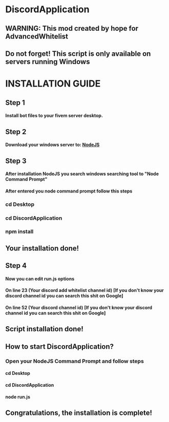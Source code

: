 # DiscordApplication

<h2> WARNING: This mod created by hope for <b>AdvancedWhitelist</b> </h2>
<h2>Do not forget! This script is only available on servers running Windows</h2>

<h1> INSTALLATION GUIDE </h1>

<h2> Step 1 </h2>

<h4>Install bot files to your fivem server desktop.</h4>

<h2> Step 2 </h2>

<h4>Download your windows server to: <a href="https://nodejs.org/en/download/">NodeJS</a></h4>

<h2> Step 3 </h2>

<h4>After installation NodeJS you search windows searching tool to "Node Command Prompt"</h4>
<h4>After entered you node command prompt follow this steps</h4>
<h3>cd Desktop</h3>
<h3>cd DiscordApplication</h3>
<h3>npm install</h3>
<h2>Your installation done!</h2>

<h2> Step 4 </h2>

<h4> Now you can edit <b>run.js</b> options</h4>

<h4>On line 23 (Your discord add whitelist channel id) [If you don't know your discord channel id you can search this shit on Google]</h4>
<h4>On line 52 (Your discord channel id) [If you don't know your discord channel id you can search this shit on Google]</h4>

<h2> Script installation done! </h2>

<h2> How to start DiscordApplication? </h2>

<h3> Open your <b>NodeJS Command Prompt</b> and follow steps </h3>
<h4>cd Desktop</h4>
<h4>cd DiscordApplication</h4>
<h4>node run.js</h4>

<h2> Congratulations, the installation is complete! </h2>



